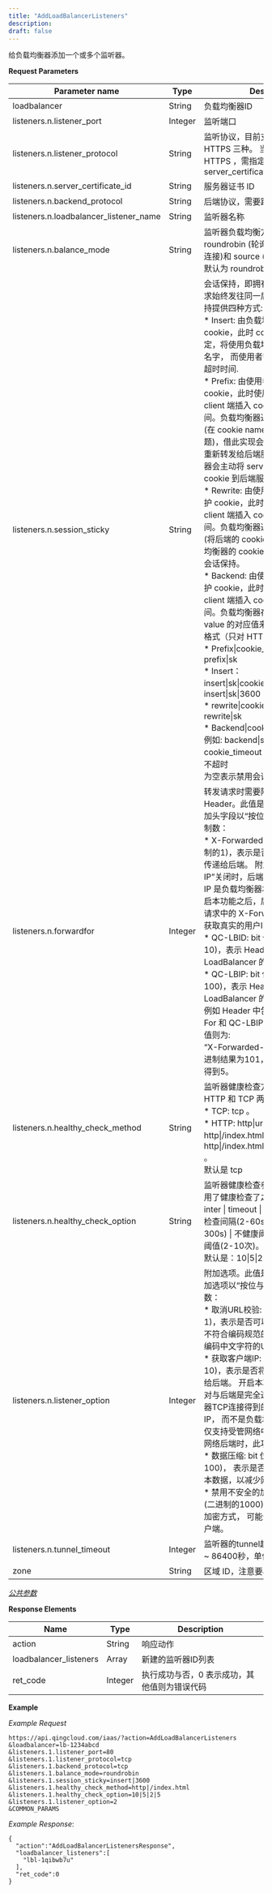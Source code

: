```yaml
---
title: "AddLoadBalancerListeners"
description: 
draft: false
---
```




给负载均衡器添加一个或多个监听器。

**Request Parameters**

| Parameter name | Type | Description | Required |
| --- | --- | --- | --- |
| loadbalancer | String | 负载均衡器ID | Yes |
| listeners.n.listener_port | Integer | 监听端口 | Yes |
| listeners.n.listener_protocol | String | 监听协议，目前支持 HTTP ， TCP 和 HTTPS 三种。 当指定监听协议为 HTTPS ，需指定服务证器书ID: server_certificate_id | Yes |
| listeners.n.server_certificate_id | String | 服务器证书 ID | No |
| listeners.n.backend_protocol | String | 后端协议，需要跟监听协议一致 | Yes |
| listeners.n.loadbalancer_listener_name | String | 监听器名称 | No |
| listeners.n.balance_mode | String | 监听器负载均衡方式：支持 roundrobin (轮询)， leastconn (最小连接)和 source (源地址) 三种。<br/>默认为 roundrobin | No |
| listeners.n.session_sticky | String | 会话保持，即拥有同一个 cookie 的请求始终发往同一后台服务器。会话保持提供四种方式: <br/>*   Insert: 由负载均衡器来插入 cookie，此时 cookie 名字若用户指定，将使用负载均衡器的默认 cookie 名字， 而使用者需要提供 cookie 的超时时间. <br/>*   Prefix: 由使用者自己来指定并维护 cookie，此时使用者需要主动向 client 端插入 cookie，并提供过期时间。负载均衡器通过重写该 cookie (在 cookie name 前面加上 server 标题)，借此实现会话保持。当 request 重新转发给后端服务器时，负载均衡器会主动将 server 标题删除，来实现 cookie 到后端服务器的透明。<br/>*   Rewrite: 由使用者自己来指定并维护 cookie，此时使用者需要主动向 client 端插入 cookie，并提供过期时间。负载均衡器通过重写该 cookie (将后端的 cookie value 值替换成负载均衡器的 cookie value 值)，借此实现会话保持。<br/>*   Backend: 由使用者自己来指定并维护 cookie，此时使用者需要主动向 client 端插入 cookie，并提供过期时间。负载均衡器存储后端和 cookie value 的对应值来实现会话保持。<br/>格式（只对 HTTP 协议有意义）：<br/>*   Prefix\|cookie_name，例如: prefix\|sk<br/>*   Insert：insert\|sk\|cookie_timeout，例如：insert\|sk\|3600<br/>*   rewrite\|cookie_name，例如: rewrite\|sk<br/>*  Backend\|cookie_name\|timeout，例如: backend\|sk\|3600, cookie_timeout 可以为 0，表示永远不超时<br/>为空表示禁用会话保持。 | No |
| listeners.n.forwardfor | Integer | 转发请求时需要附加的 HTTP Header。此值是由当前支持的3个附加头字段以“按位与”的方式得到的十进制数：<br/>*   X-Forwarded-For: bit 位是1 (二进制的1)，表示是否将真实的客户端IP传递给后端。 附加选项“获取客户端IP”关闭时，后端 server 得到的 client IP 是负载均衡器本身的 IP 地址。 在开启本功能之后，后端服务器可以通过请求中的 X-Forwarded-For 字段来获取真实的用户IP。<br/>*   QC-LBID: bit 位是2 (二进制的10)，表示 Header 中是否包含 LoadBalancer 的 ID<br/>*   QC-LBIP: bit 位是3 (二进制的100)，表示 Header 中是否包含 LoadBalancer 的公网IP<br/>例如 Header 中包含 X-Forwarded-For 和 QC-LBIP 的话，forwarfor 的值则为:<br/>“X-Forwarded-For \| QC-LBIP”，二进制结果为101，最后转换成十进制得到5。 | No |
| listeners.n.healthy_check_method | String | 监听器健康检查方式。检查方式有 HTTP 和 TCP 两种。格式为:<br/>*   TCP: tcp 。<br/>*   HTTP: http\|url\|host，例如 http\|/index.html 或 http\|/index.html\|vhost.example.com 。<br/>默认是 tcp | No |
| listeners.n.healthy_check_option | String | 监听器健康检查参数配置，只有当启用了健康检查了之后才有效。格式为:<br/>inter \| timeout \| fall \| rise ，表示<br/>检查间隔(2-60s) \| 超时时间(5-300s) \| 不健康阈值(2-10次) \| 健康阈值(2-10次)。<br/>默认是：10\|5\|2\|5 | No |
| listeners.n.listener_option | Integer | 附加选项。此值是由当前支持的2个附加选项以“按位与”的方式得到的十进制数：<br/>*   取消URL校验: bit 位是1 (二进制的1)，表示是否可以让负载均衡器接受不符合编码规范的 URL，例如包含未编码中文字符的URL等<br/>*   获取客户端IP: bit 位是2 (二进制的10)，表示是否将客户端的IP直接传递给后端。 开启本功能后，负载均衡器对与后端是完全透明的。后端云服务器TCP连接得到的源地址是客户端的IP， 而不是负载均衡器的IP。注意：仅支持受管网络中的后端。使用基础网络后端时，此功能无效。<br/>*   数据压缩: bit 位是4 (二进制的100)， 表示是否使用gzip算法压缩文本数据，以减少网络流量。<br/>*   禁用不安全的加密方式: bit 位是8 (二进制的1000), 禁用存在安全隐患的加密方式， 可能会不兼容低版本的客户端。 | No |
| listeners.n.tunnel_timeout | Integer | 监听器的tunnel超时时间，范围为10 ~ 86400秒，单位为秒。 | Yes |
| zone | String | 区域 ID，注意要小写 | Yes |

[_公共参数_](../../../parameters/)

**Response Elements**

| Name | Type | Description |
| --- | --- | --- |
| action | String | 响应动作 |
| loadbalancer_listeners | Array | 新建的监听器ID列表 |
| ret_code | Integer | 执行成功与否，0 表示成功，其他值则为错误代码 |

**Example**

_Example Request_

```
https://api.qingcloud.com/iaas/?action=AddLoadBalancerListeners
&loadbalancer=lb-1234abcd
&listeners.1.listener_port=80
&listeners.1.listener_protocol=tcp
&listeners.1.backend_protocol=tcp
&listeners.1.balance_mode=roundrobin
&listeners.1.session_sticky=insert|3600
&listeners.1.healthy_check_method=http|/index.html
&listeners.1.healthy_check_option=10|5|2|5
&listeners.1.listener_option=2
&COMMON_PARAMS
```

_Example Response_:

```
{
  "action":"AddLoadBalancerListenersResponse",
  "loadbalancer_listeners":[
    "lbl-1qibwb7u"
  ],
  "ret_code":0
}
```
